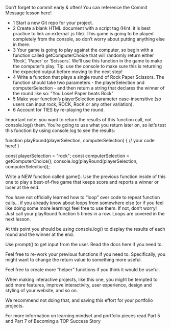 Don’t forget to commit early & often! You can reference the Commit Message lesson here!

* 1 Start a new Git repo for your project.
* 2 Create a blank HTML document with a script tag (Hint: it is best practice to link an external .js file). This game is going to be played completely from the console, so don’t worry about putting anything else in there.
* 3 Your game is going to play against the computer, so begin with a function called getComputerChoice that will randomly return either ‘Rock’, ‘Paper’ or ‘Scissors’. We’ll use this function in the game to make the computer’s play. Tip: use the console to make sure this is returning the expected output before moving to the next step!
* 4 Write a function that plays a single round of Rock Paper Scissors. The function should take two parameters - the playerSelection and computerSelection - and then return a string that declares the winner of the round like so: "You Lose! Paper beats Rock"
* 5 Make your function’s playerSelection parameter case-insensitive (so users can input rock, ROCK, RocK or any other variation).
* 6 Account for TIES by re-playing the round.

Important note: you want to return the results of this function call, not console.log() them. You’re going to use what you return later on, so let’s test this function by using console.log to see the results:

function playRound(playerSelection, computerSelection) {
  // your code here!
}

const playerSelection = "rock";
const computerSelection = getComputerChoice();
console.log(playRound(playerSelection, computerSelection));

Write a NEW function called game(). Use the previous function inside of this one to play a best-of-five game that keeps score and reports a winner or loser at the end.

You have not officially learned how to “loop” over code to repeat function calls… if you already know about loops from somewhere else (or if you feel like doing some more learning) feel free to use them. If not, don’t worry! Just call your playRound function 5 times in a row. Loops are covered in the next lesson.

At this point you should be using console.log() to display the results of each round and the winner at the end.

Use prompt() to get input from the user. Read the docs here if you need to.

Feel free to re-work your previous functions if you need to. Specifically, you might want to change the return value to something more useful.

Feel free to create more “helper” functions if you think it would be useful.




When making interactive projects, like this one, you might be tempted to add more features, improve interactivity, user experience, design and styling of your website, and so on.

We recommend not doing that, and saving this effort for your portfolio projects.

For more information on learning mindset and portfolio pieces read Part 5 and Part 7 of Becoming a TOP Success Story